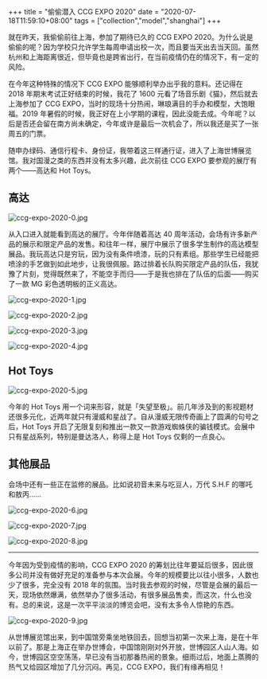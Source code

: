+++
title = "偷偷潜入 CCG EXPO 2020"
date = "2020-07-18T11:59:10+08:00"
tags = ["collection","model","shanghai"]
+++

就在昨天，我偷偷前往上海，参加了期待已久的 CCG EXPO 2020。为什么说是偷偷的呢？因为学校只允许学生每周申请出校一次，而且要当天出去当天回。虽然杭州和上海距离很近，但毕竟也是跨省出行，在当前疫情仍在的情况下，有一定的风险。

在今年这种特殊的情况下 CCG EXPO 能够顺利举办出乎我的意料。还记得在 2018 年期末考试正好结束的时候，我花了 1600 元看了场音乐剧《猫》，然后就去上海参加了 CCG EXPO，当时的现场十分热闹，琳琅满目的手办和模型，大饱眼福。2019 年暑假的时候，我正好在上小学期的课程，因此没能去成。今年呢？以后是否还会留在南方尚未确定，今年或许是最后一次机会了，所以我还是买了一张周五的门票。

随申办绿码、通信行程卡、身份证，我带着这三样通行证，进入了上海世博展览馆。我对国漫之类的东西并没有太多兴趣，此次前往 CCG EXPO 要参观的展厅有两个——高达和 Hot Toys。

## 高达

![ccg-expo-2020-0.jpg](/images/ccg-expo-2020-0.jpg)

从入口进入就能看到高达的展厅。今年伴随着高达 40 周年活动，会场有许多新产品的展示和限定产品的发售。和往年一样，展厅中展示了很多学生制作的高达模型展品。我玩高达只是穷玩，因为没有条件喷漆，玩的只有素组。那些学生已经能把喷涂的手艺做到如此地步，让我很佩服。路过排着长队购买限定产品的队伍，我犹豫了片刻，觉得既然来了，不能空手而归——于是我也排在了队伍的后面——购买了一款 MG 彩色透明板的正义高达。

![ccg-expo-2020-1.jpg](/images/ccg-expo-2020-1.jpg)

![ccg-expo-2020-2.jpg](/images/ccg-expo-2020-2.jpg)

![ccg-expo-2020-3.jpg](/images/ccg-expo-2020-3.jpg)

![ccg-expo-2020-4.jpg](/images/ccg-expo-2020-4.jpg)

## Hot Toys

![ccg-expo-2020-5.jpg](/images/ccg-expo-2020-5.jpg)

今年的 Hot Toys 用一个词来形容，就是「失望至极」。前几年涉及到的影视题材还很多元化，近两年就只有漫威和星战了。自从漫威无限传奇画上了圆满的句号之后，Hot Toys 开启了无限复刻和推出一款又一款游戏蜘蛛侠的骗钱模式。会展中只有星战系列，特别是曼达洛人，称得上是 Hot Toys 仅剩的一点良心。

## 其他展品

会场中还有一些正在监修的展品。比如说初音未来与吃豆人，万代 S.H.F 的哪吒和敖丙……

![ccg-expo-2020-6.jpg](/images/ccg-expo-2020-6.jpg)

![ccg-expo-2020-7.jpg](/images/ccg-expo-2020-7.jpg)

![ccg-expo-2020-8.jpg](/images/ccg-expo-2020-8.jpg)

---

今年因为受到疫情的影响，CCG EXPO 2020 的筹划比往年要延后很多，因此很多公司并没有做好充足的准备参与本次会展。今年的规模要比以往小很多，人数也少了很多，完全没有 2018 年的氛围。当时我去参观的时候，尽管是会展的最后一天，现场依然爆满，依然举办了很多活动，有很多展品售卖，而这次，什么也没有。总的来说，这是一次平平淡淡的博览会吧，没有太多令人惊艳的东西。

![ccg-expo-2020-9.jpg](/images/ccg-expo-2020-9.jpg)

从世博展览馆出来，到中国馆旁乘坐地铁回去，回想当初第一次来上海，是在十年以前了。那是上海正在举办世博会，中国馆刚刚对外开放，世博园区人山人海。如今，世博园区空空荡荡，早已没有当初那番热闹的景象。细雨过后，地面上蒸腾的热气又给园区增加了几分沉闷。再见，CCG EXPO，我们有缘再相见！